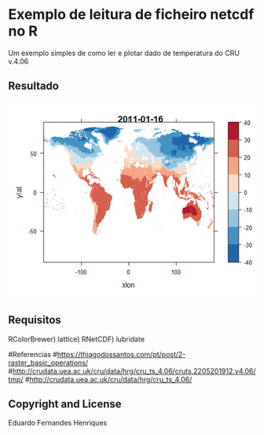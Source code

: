# Exemplo de leitura de ficheiro netcdf no R
Um exemplo simples de como ler e plotar dado de temperatura
do  CRU v.4.06 
## Resultado

![Alt text](https://github.com/eduardofhenty/scripts-gerais-R/blob/main/exemplot%20de%20leitura%20netcdf%20no%20R/exemplo%20de%20leitura%20CRU-temperatura.png?raw=true?raw=true "Resultado do plot")

## Requisitos
RColorBrewer)
lattice)
RNetCDF)
lubridate

#Referencias
#https://thiagodossantos.com/pt/post/2-raster_basic_operations/
#http://crudata.uea.ac.uk/cru/data/hrg/cru_ts_4.06/cruts.2205201912.v4.06/tmp/
#http://crudata.uea.ac.uk/cru/data/hrg/cru_ts_4.06/

## Copyright and License
Eduardo Fernandes Henriques